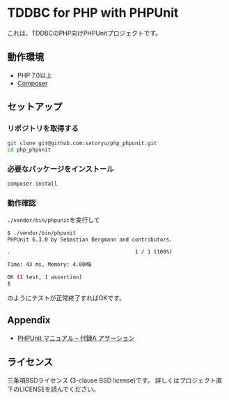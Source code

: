 # TDDBC for PHP with PHPUnit

これは、TDDBCのPHP向けPHPUnitプロジェクトです。

## 動作環境

* PHP 7.0以上
* [Composer](https://getcomposer.org/download/)

## セットアップ

### リポジトリを取得する

```sh
git clone git@github.com:satoryu/php_phpunit.git
cd php_phpunit
```

### 必要なパッケージをインストール

```sh
composer install
```

### 動作確認

`./vendor/bin/phpunit`を実行して

```sh
$ ./vendor/bin/phpunit
PHPUnit 6.3.0 by Sebastian Bergmann and contributors.

.                                        1 / 1 (100%)

Time: 43 ms, Memory: 4.00MB

OK (1 test, 1 assertion)
$
```

のようにテストが正常終了すればOKです。

## Appendix

* [PHPUnit マニュアル – 付録A アサーション](https://phpunit.de/manual/6.3/ja/appendixes.assertions.html)

## ライセンス

三条項BSDライセンス (3-clause BSD license)です。
詳しくはプロジェクト直下のLICENSEを読んでください。
